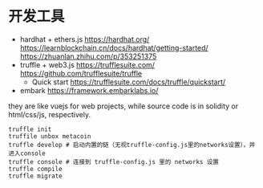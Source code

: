 # 开发工具

- hardhat + ethers.js <https://hardhat.org/> <https://learnblockchain.cn/docs/hardhat/getting-started/> <https://zhuanlan.zhihu.com/p/353251375>
- truffle + web3.js <https://trufflesuite.com/> <https://github.com/trufflesuite/truffle>
  - Quick start <https://trufflesuite.com/docs/truffle/quickstart/>
- embark <https://framework.embarklabs.io/>

they are like vuejs for web projects, while source code is in solidity or html/css/js, respectively.

```
truffle init
truffile unbox metacoin
truffle develop # 启动内置的链（无视truffle-config.js里的networks设置），并进入console
truffle console # 连接到 truffle-config.js 里的 networks 设置
truffle compile
truffle migrate
```
